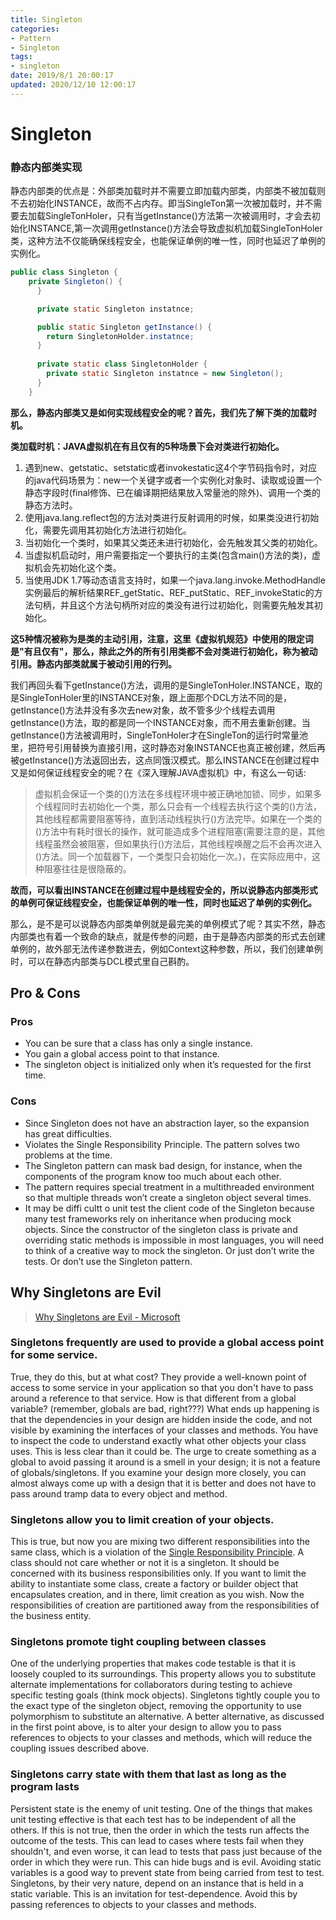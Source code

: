 ```yaml
---
title: Singleton
categories:
- Pattern
- Singleton
tags:
- singleton
date: 2019/8/1 20:00:17
updated: 2020/12/10 12:00:17
---
```




# Singleton

### 静态内部类实现

静态内部类的优点是：外部类加载时并不需要立即加载内部类，内部类不被加载则不去初始化INSTANCE，故而不占内存。即当SingleTon第一次被加载时，并不需要去加载SingleTonHoler，只有当getInstance()方法第一次被调用时，才会去初始化INSTANCE,第一次调用getInstance()方法会导致虚拟机加载SingleTonHoler类，这种方法不仅能确保线程安全，也能保证单例的唯一性，同时也延迟了单例的实例化。

```java
public class Singleton {
    private Singleton() {
      }

      private static Singleton instatnce;

      public static Singleton getInstance() {
        return SingletonHolder.instatnce;
      }
    
      private static class SingletonHolder {
        private static Singleton instatnce = new Singleton();
      }
	}
```

**那么，静态内部类又是如何实现线程安全的呢？首先，我们先了解下类的加载时机。**

**类加载时机：JAVA虚拟机在有且仅有的5种场景下会对类进行初始化。**

1. 遇到new、getstatic、setstatic或者invokestatic这4个字节码指令时，对应的java代码场景为：new一个关键字或者一个实例化对象时、读取或设置一个静态字段时(final修饰、已在编译期把结果放入常量池的除外)、调用一个类的静态方法时。
2. 使用java.lang.reflect包的方法对类进行反射调用的时候，如果类没进行初始化，需要先调用其初始化方法进行初始化。
3. 当初始化一个类时，如果其父类还未进行初始化，会先触发其父类的初始化。
4. 当虚拟机启动时，用户需要指定一个要执行的主类(包含main()方法的类)，虚拟机会先初始化这个类。
5. 当使用JDK 1.7等动态语言支持时，如果一个java.lang.invoke.MethodHandle实例最后的解析结果REF_getStatic、REF_putStatic、REF_invokeStatic的方法句柄，并且这个方法句柄所对应的类没有进行过初始化，则需要先触发其初始化。

**这5种情况被称为是类的主动引用，注意，这里《虚拟机规范》中使用的限定词是"有且仅有"，那么，除此之外的所有引用类都不会对类进行初始化，称为被动引用。静态内部类就属于被动引用的行列。**

我们再回头看下getInstance()方法，调用的是SingleTonHoler.INSTANCE，取的是SingleTonHoler里的INSTANCE对象，跟上面那个DCL方法不同的是，getInstance()方法并没有多次去new对象，故不管多少个线程去调用getInstance()方法，取的都是同一个INSTANCE对象，而不用去重新创建。当getInstance()方法被调用时，SingleTonHoler才在SingleTon的运行时常量池里，把符号引用替换为直接引用，这时静态对象INSTANCE也真正被创建，然后再被getInstance()方法返回出去，这点同饿汉模式。那么INSTANCE在创建过程中又是如何保证线程安全的呢？在《深入理解JAVA虚拟机》中，有这么一句话:

> 虚拟机会保证一个类的()方法在多线程环境中被正确地加锁、同步，如果多个线程同时去初始化一个类，那么只会有一个线程去执行这个类的()方法，其他线程都需要阻塞等待，直到活动线程执行()方法完毕。如果在一个类的()方法中有耗时很长的操作，就可能造成多个进程阻塞(需要注意的是，其他线程虽然会被阻塞，但如果执行()方法后，其他线程唤醒之后不会再次进入()方法。同一个加载器下，一个类型只会初始化一次。)，在实际应用中，这种阻塞往往是很隐蔽的。

**故而，可以看出INSTANCE在创建过程中是线程安全的，所以说静态内部类形式的单例可保证线程安全，也能保证单例的唯一性，同时也延迟了单例的实例化。**

那么，是不是可以说静态内部类单例就是最完美的单例模式了呢？其实不然，静态内部类也有着一个致命的缺点，就是传参的问题，由于是静态内部类的形式去创建单例的，故外部无法传递参数进去，例如Context这种参数，所以，我们创建单例时，可以在静态内部类与DCL模式里自己斟酌。

## Pro & Cons

### Pros

- You can be sure that a class has only a single instance.
- You gain a global access point to that instance.
- The singleton object is initialized only when it’s requested for the first time.

### Cons

- Since Singleton does not have an abstraction layer, so the expansion has great difficulties.
- Violates the Single Responsibility Principle. The pattern solves
    two problems at the time.
- The Singleton pattern can mask bad design, for instance, when the components of the program know too much about each other.
- The pattern requires special treatment in a multithreaded environment so that multiple threads won’t create a singleton object several times.
- It may be diffi cultt o unit test the client code of the Singleton because many test frameworks rely on inheritance when producing mock objects. Since the constructor of the singleton class is private and overriding static methods is impossible in most languages, you will need to think of a creative way to mock the singleton. Or just don’t write the tests. Or don’t use the Singleton pattern.

## Why Singletons are Evil

>[Why Singletons are Evil - Microsoft](https://docs.microsoft.com/en-us/archive/blogs/scottdensmore/why-singletons-are-evil)

### Singletons frequently are used to provide a global access point for some service.

True, they do this, but at what cost? They provide a well-known point of access to some service in your application so that you don't have to pass around a reference to that service. How is that different from a global variable? (remember, globals are bad, right???) What ends up happening is that the dependencies in your design are hidden inside the code, and not visible by examining the interfaces of your classes and methods. You have to inspect the code to understand exactly what other objects your class uses. This is less clear than it could be. The urge to create something as a global to avoid passing it around is a smell in your design; it is not a feature of globals/singletons. If you examine your design more closely, you can almost always come up with a design that it is better and does not have to pass around tramp data to every object and method.

### Singletons allow you to limit creation of your objects.
This is true, but now you are mixing two different responsibilities into the same class, which is a violation of the [Single Responsibility Principle](http://c2.com/cgi/wiki?SingleResponsibilityPrinciple). A class should not care whether or not it is a singleton. It should be concerned with its business responsibilities only. If you want to limit the ability to instantiate some class, create a factory or builder object that encapsulates creation, and in there, limit creation as you wish. Now the responsibilities of creation are partitioned away from the responsibilities of the business entity.

### Singletons promote tight coupling between classes

One of the underlying properties that makes code testable is that it is loosely coupled to its surroundings. This property allows you to substitute alternate implementations for collaborators during testing to achieve specific testing goals (think mock objects). Singletons tightly couple you to the exact type of the singleton object, removing the opportunity to use polymorphism to substitute an alternative. A better alternative, as discussed in the first point above, is to alter your design to allow you to pass references to objects to your classes and methods, which will reduce the coupling issues described above.

### Singletons carry state with them that last as long as the program lasts
Persistent state is the enemy of unit testing. One of the things that makes unit testing effective is that each test has to be independent of all the others. If this is not true, then the order in which the tests run affects the outcome of the tests. This can lead to cases where tests fail when they shouldn't, and even worse, it can lead to tests that pass just because of the order in which they were run. This can hide bugs and is evil. Avoiding static variables is a good way to prevent state from being carried from test to test. Singletons, by their very nature, depend on an instance that is held in a static variable. This is an invitation for test-dependence. Avoid this by passing references to objects to your classes and methods.